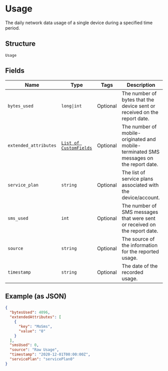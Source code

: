 
# Usage

The daily network data usage of a single device during a specified time period.

## Structure

`Usage`

## Fields

| Name | Type | Tags | Description |
|  --- | --- | --- | --- |
| `bytes_used` | `long\|int` | Optional | The number of bytes that the device sent or received on the report date. |
| `extended_attributes` | [`List of CustomFields`](../../doc/models/custom-fields.md) | Optional | The number of mobile-originated and mobile-terminated SMS messages on the report date. |
| `service_plan` | `string` | Optional | The list of service plans associated with the device/account. |
| `sms_used` | `int` | Optional | The number of SMS messages that were sent or received on the report date. |
| `source` | `string` | Optional | The source of the information for the reported usage. |
| `timestamp` | `string` | Optional | The date of the recorded usage. |

## Example (as JSON)

```json
{
  "bytesUsed": 4096,
  "extendedAttributes": [
    {
      "key": "MoSms",
      "value": "0"
    }
  ],
  "smsUsed": 0,
  "source": "Raw Usage",
  "timestamp": "2020-12-01T00:00:00Z",
  "servicePlan": "servicePlan0"
}
```

